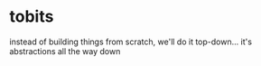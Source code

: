 # tobits
instead of building things from scratch, we'll do it top-down... it's abstractions all the way down
